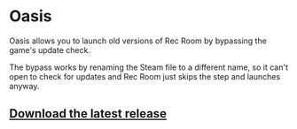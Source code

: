 # Oasis

Oasis allows you to launch old versions of Rec Room by bypassing the game's update check.

The bypass works by renaming the Steam file to a different name, so it can't open to check for updates and Rec Room just skips the step and launches anyway.

## [Download the latest release](https://github.com/HypeCrazed/Oasis/releases/tag/v1.0)
